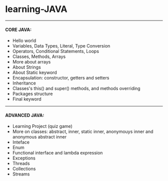 # learning-JAVA
---
#### CORE JAVA:
- Hello world
- Variables, Data Types, Literal, Type Conversion
- Operators, Conditional Statements, Loops
- Classes, Methods, Arrays
- More about arrays
- About Strings
- About Static keyword
- Encapsulation: constructor, getters and setters
- Inheritance
- Classes's this() and super() methods, and methods overriding
- Packages structure
- Final keyword

---
#### ADVANCED JAVA:
- Learning Project (quiz game)
- More on classes: abstract, inner, static inner, anonymouys inner and anonymous abstract inner
- Inteface
- Enum
- Functional interface and lambda expression
- Exceptions
- Threads
- Collections
- Streams